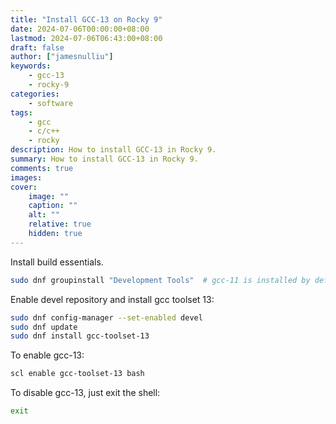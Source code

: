 ```yaml
---
title: "Install GCC-13 on Rocky 9"
date: 2024-07-06T00:00:00+08:00
lastmod: 2024-07-06T06:43:00+08:00
draft: false
author: ["jamesnulliu"]
keywords: 
    - gcc-13
    - rocky-9
categories:
    - software
tags:
    - gcc
    - c/c++
    - rocky
description: How to install GCC-13 in Rocky 9.
summary: How to install GCC-13 in Rocky 9.
comments: true
images: 
cover:
    image: ""
    caption: ""
    alt: ""
    relative: true
    hidden: true
---
```


Install build essentials.

```bash
sudo dnf groupinstall "Development Tools"  # gcc-11 is installed by default
```

Enable devel repository and install gcc toolset 13:

```bash
sudo dnf config-manager --set-enabled devel
sudo dnf update
sudo dnf install gcc-toolset-13
```

To enable gcc-13:

```bash
scl enable gcc-toolset-13 bash
```

To disable gcc-13, just exit the shell:

```bash
exit
```